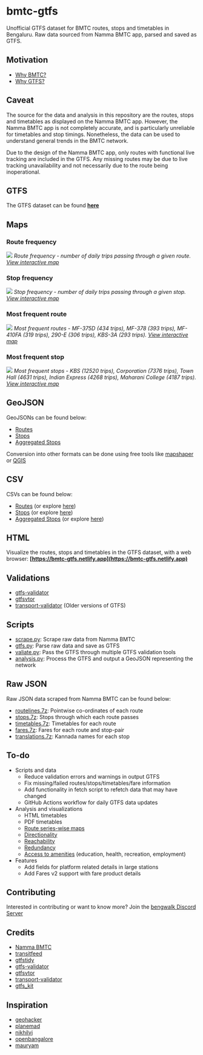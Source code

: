 # bmtc-gtfs

Unofficial GTFS dataset for BMTC routes, stops and timetables in Bengaluru. Raw data sourced from Namma BMTC app, parsed and saved as GTFS.

## Motivation

- [Why BMTC?](https://datameet.org/2016/08/05/bmtc-intelligent-transportation-system-its-open-transport-data/)
- [Why GTFS?](https://gtfs.org/#why-use-gtfs)

## Caveat

The source for the data and analysis in this repository are the routes, stops and timetables as displayed on the Namma BMTC app. However, the Namma BMTC app is not completely accurate, and is particularly unreliable for timetables and stop timings. Nonetheless, the data can be used to understand general trends in the BMTC network.

Due to the design of the Namma BMTC app, only routes with functional live tracking are included in the GTFS. Any missing routes may be due to live tracking unavailability and not necessarily due to the route being inoperational.

## GTFS

The GTFS dataset can be found **[here](gtfs/bmtc.zip?raw=1)**

## Maps

### Route frequency

![](analysis/route-frequency.png)
*Route frequency - number of daily trips passing through a given route. [View interactive map](https://felt.com/map/BMTC-Routes-January-2024-tmH9CPE9AsQmaAIqpwyh9AkdC?loc=13.00,77.50,11z)*

### Stop frequency

![](analysis/stop-frequency.png)
*Stop frequency - number of daily trips passing through a given stop. [View interactive map](https://felt.com/map/BMTC-Stops-January-2024-r1xBsx0DSxu67ij4v36cSC?loc=13.00,77.50,11z)*

### Most frequent route

![](analysis/route-top.png)
*Most frequent routes - MF-375D (434 trips), MF-378 (393 trips), MF-410FA (319 trips), 290-E (306 trips), KBS-3A (293 trips). [View interactive map](https://felt.com/map/Most-Frequent-BMTC-Routes-xc2XS9BtXRFCpqEQBS3REjC?loc=12.9417,77.5444,10.98z)*

### Most frequent stop

![](analysis/stop-top.png)
*Most frequent stops - KBS (12520 trips), Corporation (7376 trips), Town Hall (4631 trips), Indian Express (4268 trips), Maharani College (4187 trips). [View interactive map](https://felt.com/map/Most-Frequent-BMTC-Stops-x3iatTZpSKGCdZGG9ClzZMB?loc=12.96784,77.57994,12.68z)*

## GeoJSON

GeoJSONs can be found below:
- [Routes](geojson/routes.geojson?raw=1)
- [Stops](geojson/stops.geojson?raw=1)
- [Aggregated Stops](geojson/aggregated.geojson?raw=1)

Conversion into other formats can be done using free tools like [mapshaper](https://mapshaper.org/) or [QGIS](https://qgis.org/en/site/)

## CSV

CSVs can be found below:
- [Routes](csv/routes.csv?raw=1) (or explore [here](https://flatgithub.com/Vonter/bmtc-gtfs?filename=csv/routes.csv&stickyColumnName=name&sort=trip_count%2Cdesc))
- [Stops](csv/stops.csv?raw=1) (or explore [here](https://flatgithub.com/Vonter/bmtc-gtfs?filename=csv/stops.csv&stickyColumnName=name&sort=trip_count%2Cdesc))
- [Aggregated Stops](csv/aggregated.csv?raw=1) (or explore [here](https://flatgithub.com/Vonter/bmtc-gtfs?filename=csv/aggregated.csv&stickyColumnName=name&sort=trip_count%2Cdesc))

## HTML

Visualize the routes, stops and timetables in the GTFS dataset, with a web browser: **[https://bmtc-gtfs.netlify.app](https://bmtc-gtfs.netlify.app)**

## Validations

- [gtfs-validator](validation/gtfs-validator)
- [gtfsvtor](validation/gtfsvtor)
- [transport-validator](validation/transport-validator) (Older versions of GTFS)

## Scripts

- [scrape.py](scripts/scrape.py): Scrape raw data from Namma BMTC
- [gtfs.py](scripts/gtfs.py): Parse raw data and save as GTFS
- [valiate.py](scripts/validate.py): Pass the GTFS through multiple GTFS validation tools
- [analysis.py](scripts/analysis.py): Process the GTFS and output a GeoJSON representing the network

## Raw JSON

Raw JSON data scraped from Namma BMTC can be found below:

- [routelines.7z](raw/routelines.7z?raw=1): Pointwise co-ordinates of each route
- [stops.7z](raw/stops.7z?raw=1): Stops through which each route passes
- [timetables.7z](raw/timetables.7z?raw=1): Timetables for each route
- [fares.7z](raw/fares.7z?raw=1): Fares for each route and stop-pair
- [translations.7z](raw/translations.7z?raw=1): Kannada names for each stop

## To-do

- Scripts and data
    - Reduce validation errors and warnings in output GTFS
    - Fix missing/failed routes/stops/timetables/fare information
    - Add functionality in fetch script to refetch data that may have changed
    - GitHub Actions workflow for daily GTFS data updates
- Analysis and visualizations
    - HTML timetables
    - PDF timetables
    - [Route series-wise maps](https://github.com/geohacker/bmtc#2-and-3-series-routes)
    - [Directionality](https://github.com/geohacker/bmtc#direction)
    - [Reachability](https://github.com/geohacker/bmtc#reachability)
    - [Redundancy](https://github.com/geohacker/bmtc#redundancy)
    - [Access to amenities](https://github.com/geohacker/bmtc#school-walkability) (education, health, recreation, employment)
- Features
    - Add fields for platform related details in large stations
    - Add Fares v2 support with fare product details

## Contributing

Interested in contributing or want to know more? Join the [bengwalk Discord Server](https://discord.com/invite/Sdkhu5MYnA)

## Credits

- [Namma BMTC](https://bmtcwebportal.amnex.com/commuter/dashboard)
- [transitfeed](https://github.com/google/transitfeed)
- [gtfstidy](https://github.com/patrickbr/gtfstidy)
- [gtfs-validator](https://github.com/MobilityData/gtfs-validator)
- [gtfsvtor](https://github.com/mecatran/gtfsvtor)
- [transport-validator](https://github.com/etalab/transport-validator)
- [gtfs_kit](https://github.com/mrcagney/gtfs_kit)

## Inspiration

- [geohacker](https://github.com/geohacker/bmtc)
- [planemad](https://bitterscotch.wordpress.com/tag/chennai-bus-map/)
- [nikhilvj](http://nikhilvj.co.in/files/bmtc-gtfs/)
- [openbangalore](https://dataspace.mobi/dataset/bengaluru-public-transport-gtfs-static)
- [mauryam](https://github.com/mauryam/gtfs-data)
